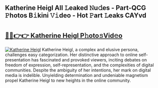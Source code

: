 ## Katherine Heigl All 𝙻eaked 𝙽u𝚍es - Part-QCG 𝙿hotos B𝚒kini 𝚅𝚒deo - Hot 𝙿art 𝙻eaks CAYvd

# <h2><a href="http://ld4y1l.urlbe.top/?page=Katherine+Heigl">🔗🔗👉👉 Katherine Heigl P𝚑oto𝚜Vid𝚎o</a></h2>

[![Katherine Heigl](https://i.imgur.com/eBuTRDB.gif)](http://ld4y1l.urlbe.top/?page=Katherine+Heigl)
Katherine Heigl, a complex and elusive persona, challenges easy categorization. Her distinctive approach to online self-presentation has fascinated and provoked viewers, inciting debates on freedom of expression, self-representation, and the complexities of digital communities. Despite the ambiguity of her intentions, her mark on digital media is indelible. Unyielding determination and undeniable magnetism propel Katherine Heigl to new heights in the online community.
